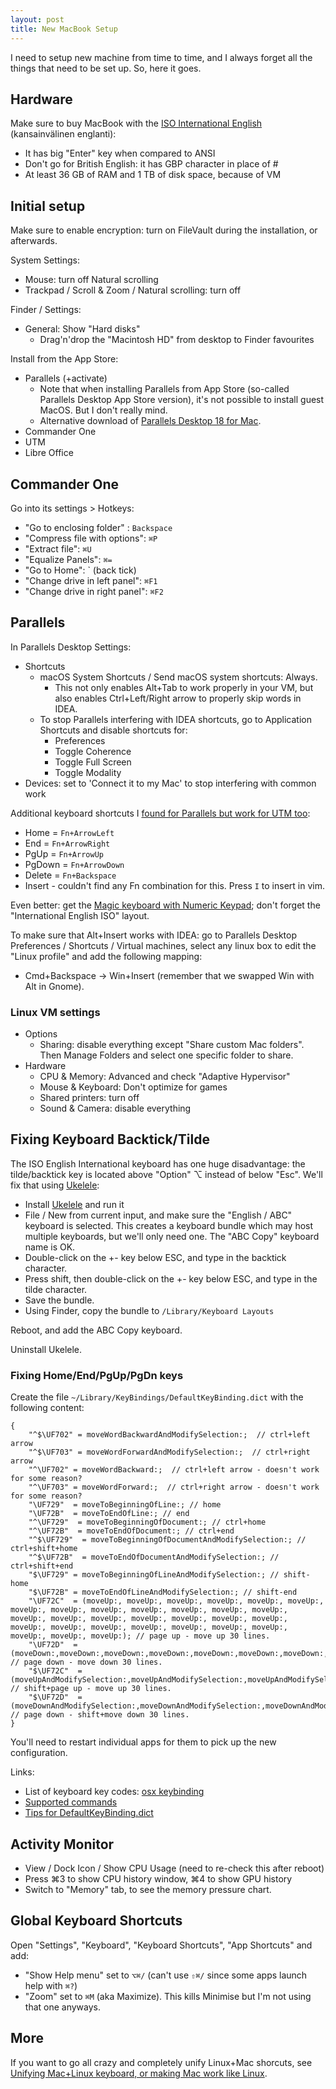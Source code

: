 ```yaml
---
layout: post
title: New MacBook Setup
---
```


I need to setup new machine from time to time, and I always forget all the things that need to be set up.
So, here it goes.

## Hardware

Make sure to buy MacBook with the [ISO International English](https://support.apple.com/en-us/102743#ISO) (kansainvälinen englanti):

* It has big "Enter" key when compared to ANSI
* Don't go for British English: it has GBP character in place of #
* At least 36 GB of RAM and 1 TB of disk space, because of VM

## Initial setup

Make sure to enable encryption: turn on FileVault during the installation, or afterwards.

System Settings:

* Mouse: turn off Natural scrolling
* Trackpad / Scroll & Zoom / Natural scrolling: turn off

Finder / Settings:

* General: Show "Hard disks"
  * Drag'n'drop the "Macintosh HD" from desktop to Finder favourites

Install from the App Store:

* Parallels (+activate)
  * Note that when installing Parallels from App Store (so-called Parallels Desktop App Store version),
    it's not possible to install guest MacOS. But I don't really mind.
  * Alternative download of [Parallels Desktop 18 for Mac](https://www.parallels.com/products/desktop/download/).
* Commander One
* UTM
* Libre Office

## Commander One

Go into its settings > Hotkeys:

* "Go to enclosing folder" : `Backspace`
* "Compress file with options": `⌘P`
* "Extract file": `⌘U`
* "Equalize Panels": `⌘=`
* "Go to Home": ` (back tick)
* "Change drive in left panel": `⌘F1`
* "Change drive in right panel": `⌘F2`

## Parallels

In Parallels Desktop Settings:

* Shortcuts
  * macOS System Shortcuts / Send macOS system shortcuts: Always.
    * This not only enables Alt+Tab to work properly in your VM, but also enables Ctrl+Left/Right arrow to
      properly skip words in IDEA.
  * To stop Parallels interfering with IDEA shortcuts, go to Application Shortcuts and disable shortcuts for:
    * Preferences
    * Toggle Coherence
    * Toggle Full Screen
    * Toggle Modality
* Devices: set to 'Connect it to my Mac' to stop interfering with common work

Additional keyboard shortcuts I [found for Parallels but work for UTM too](https://forum.parallels.com/threads/keyboard-shortcut-for-home-end.208263/):

* Home = `Fn+ArrowLeft`
* End = `Fn+ArrowRight`
* PgUp = `Fn+ArrowUp`
* PgDown = `Fn+ArrowDown`
* Delete = `Fn+Backspace`
* Insert - couldn't find any Fn combination for this. Press `I` to insert in vim.

Even better: get the [Magic keyboard with Numeric Keypad](https://www.apple.com/shop/product/MMMR3B/A/magic-keyboard-with-touch-id-and-numeric-keypad-for-mac-models-with-apple-silicon-british-english-black-keys);
don't forget the "International English ISO" layout.

To make sure that Alt+Insert works with IDEA: go to Parallels Desktop Preferences / Shortcuts / Virtual machines, select any linux box
to edit the "Linux profile" and add the following mapping:

* Cmd+Backspace -> Win+Insert (remember that we swapped Win with Alt in Gnome).

### Linux VM settings

* Options
  * Sharing: disable everything except "Share custom Mac folders". Then Manage Folders
    and select one specific folder to share.
* Hardware
  * CPU & Memory: Advanced and check "Adaptive Hypervisor"
  * Mouse & Keyboard: Don't optimize for games
  * Shared printers: turn off
  * Sound & Camera: disable everything

## Fixing Keyboard Backtick/Tilde

The ISO English International keyboard has one huge disadvantage: the tilde/backtick key is located above "Option" ⌥ instead of below "Esc".
We'll fix that using [Ukelele](https://software.sil.org/ukelele/):

* Install [Ukelele](https://software.sil.org/ukelele/) and run it
* File / New from current input, and make sure the "English / ABC" keyboard is selected.
  This creates a keyboard bundle which may host multiple keyboards, but we'll only need one. The "ABC Copy" keyboard name is OK.
* Double-click on the +- key below ESC, and type in the backtick character.
* Press shift, then double-click on the +- key below ESC, and type in the tilde character.
* Save the bundle.
* Using Finder, copy the bundle to `/Library/Keyboard Layouts`

Reboot, and add the ABC Copy keyboard.

Uninstall Ukelele.

### Fixing Home/End/PgUp/PgDn keys

Create the file `~/Library/KeyBindings/DefaultKeyBinding.dict` with the following content:
```
{
    "^$\UF702" = moveWordBackwardAndModifySelection:;  // ctrl+left arrow
    "^$\UF703" = moveWordForwardAndModifySelection:;  // ctrl+right arrow
    "^\UF702" = moveWordBackward:;  // ctrl+left arrow - doesn't work for some reason?
    "^\UF703" = moveWordForward:;  // ctrl+right arrow - doesn't work for some reason?
    "\UF729"  = moveToBeginningOfLine:; // home
    "\UF72B"  = moveToEndOfLine:; // end
    "^\UF729"  = moveToBeginningOfDocument:; // ctrl+home
    "^\UF72B"  = moveToEndOfDocument:; // ctrl+end
    "^$\UF729"  = moveToBeginningOfDocumentAndModifySelection:; // ctrl+shift+home
    "^$\UF72B"  = moveToEndOfDocumentAndModifySelection:; // ctrl+shift+end
    "$\UF729" = moveToBeginningOfLineAndModifySelection:; // shift-home
    "$\UF72B" = moveToEndOfLineAndModifySelection:; // shift-end
    "\UF72C"  = (moveUp:, moveUp:, moveUp:, moveUp:, moveUp:, moveUp:, moveUp:, moveUp:, moveUp:, moveUp:, moveUp:, moveUp:, moveUp:, moveUp:, moveUp:, moveUp:, moveUp:, moveUp:, moveUp:, moveUp:, moveUp:, moveUp:, moveUp:, moveUp:, moveUp:, moveUp:, moveUp:, moveUp:, moveUp:, moveUp:); // page up - move up 30 lines.
    "\UF72D"  = (moveDown:,moveDown:,moveDown:,moveDown:,moveDown:,moveDown:,moveDown:,moveDown:,moveDown:,moveDown:,moveDown:,moveDown:,moveDown:,moveDown:,moveDown:,moveDown:,moveDown:,moveDown:,moveDown:,moveDown:,moveDown:,moveDown:,moveDown:,moveDown:,moveDown:,moveDown:,moveDown:,moveDown:,moveDown:); // page down - move down 30 lines.
    "$\UF72C"  = (moveUpAndModifySelection:,moveUpAndModifySelection:,moveUpAndModifySelection:,moveUpAndModifySelection:,moveUpAndModifySelection:,moveUpAndModifySelection:,moveUpAndModifySelection:,moveUpAndModifySelection:,moveUpAndModifySelection:,moveUpAndModifySelection:,moveUpAndModifySelection:,moveUpAndModifySelection:,moveUpAndModifySelection:,moveUpAndModifySelection:,moveUpAndModifySelection:,moveUpAndModifySelection:,moveUpAndModifySelection:,moveUpAndModifySelection:,moveUpAndModifySelection:,moveUpAndModifySelection:,moveUpAndModifySelection:,moveUpAndModifySelection:,moveUpAndModifySelection:,moveUpAndModifySelection:,moveUpAndModifySelection:,moveUpAndModifySelection:,moveUpAndModifySelection:,moveUpAndModifySelection:,moveUpAndModifySelection:,moveUpAndModifySelection:); // shift+page up - move up 30 lines.
    "$\UF72D"  = (moveDownAndModifySelection:,moveDownAndModifySelection:,moveDownAndModifySelection:,moveDownAndModifySelection:,moveDownAndModifySelection:,moveDownAndModifySelection:,moveDownAndModifySelection:,moveDownAndModifySelection:,moveDownAndModifySelection:,moveDownAndModifySelection:,moveDownAndModifySelection:,moveDownAndModifySelection:,moveDownAndModifySelection:,moveDownAndModifySelection:,moveDownAndModifySelection:,moveDownAndModifySelection:,moveDownAndModifySelection:,moveDownAndModifySelection:,moveDownAndModifySelection:,moveDownAndModifySelection:,moveDownAndModifySelection:,moveDownAndModifySelection:,moveDownAndModifySelection:,moveDownAndModifySelection:,moveDownAndModifySelection:,moveDownAndModifySelection:,moveDownAndModifySelection:,moveDownAndModifySelection:,moveDownAndModifySelection:,moveDownAndModifySelection:); // page down - shift+move down 30 lines.
}
```
You'll need to restart individual apps for them to pick up the new configuration.

Links:
* List of keyboard key codes: [osx keybinding](http://xahlee.info/kbd/osx_keybinding_key_syntax.html)
* [Supported commands](https://developer.apple.com/documentation/appkit/nsstandardkeybindingresponding)
* [Tips for DefaultKeyBinding.dict](https://apple.stackexchange.com/questions/127023/how-do-i-know-what-to-put-in-defaultkeybinding-dict)

## Activity Monitor

* View / Dock Icon / Show CPU Usage (need to re-check this after reboot)
* Press ⌘3 to show CPU history window, ⌘4 to show GPU history
* Switch to "Memory" tab, to see the memory pressure chart.

## Global Keyboard Shortcuts

Open "Settings", "Keyboard", "Keyboard Shortcuts", "App Shortcuts" and add:

* "Show Help menu" set to `⌥⌘/` (can't use `⇧⌘/` since some apps launch help with `⌘?`)
* "Zoom" set to `⌘M` (aka Maximize). This kills Minimise but I'm not using that one anyways.

## More

If you want to go all crazy and completely unify Linux+Mac shorcuts, see
[Unifying Mac+Linux keyboard, or making Mac work like Linux](../unifying-mac-linux/).
